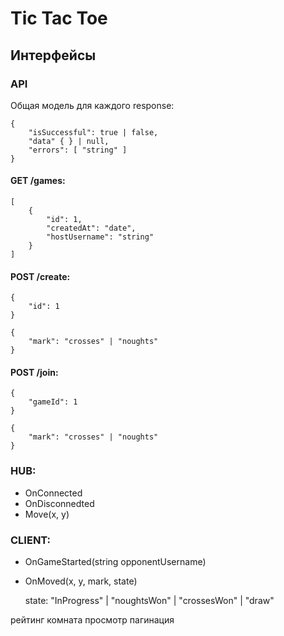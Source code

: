 # Tic Tac Toe

## Интерфейсы

### API
    
Общая модель для каждого response:

```
{
    "isSuccessful": true | false,
    "data" { } | null,
    "errors": [ "string" ]
}
```


#### GET /games:

```
[
    {
        "id": 1,
        "createdAt": "date",
        "hostUsername": "string"
    }
]
```

#### POST /create:
  
```
{
    "id": 1
}
```

```
{
    "mark": "crosses" | "noughts"
}
```

#### POST /join:
 
```
{
    "gameId": 1
}
```

```
{
    "mark": "crosses" | "noughts"
}
```

### HUB:

- OnConnected
- OnDisconnedted
- Move(x, y)

### CLIENT:

- OnGameStarted(string opponentUsername)
- OnMoved(x, y, mark, state)
  
  state: "InProgress" | "noughtsWon" | "crossesWon" | "draw"

рейтинг 
комната 
просмотр 
пагинация